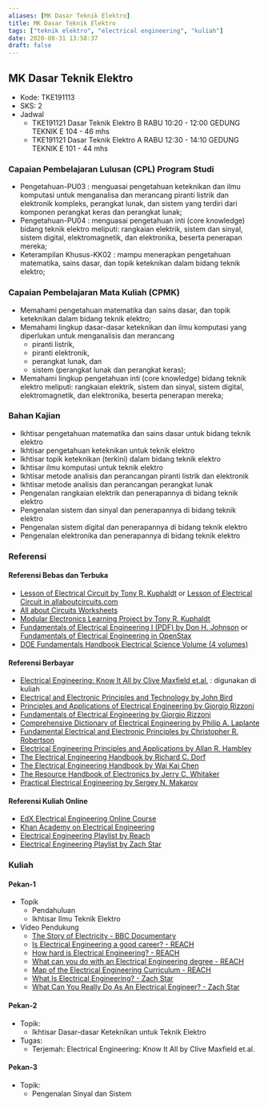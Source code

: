 ```yaml
---
aliases: [MK Dasar Teknik Elektro]
title: MK Dasar Teknik Elektro
tags: ["teknik elektro", "electrical engineering", "kuliah"]
date: 2020-08-31 13:58:37
draft: false
---
```


## MK Dasar Teknik Elektro

- Kode: TKE191113
- SKS: 2
- Jadwal
    - TKE191121 Dasar Teknik Elektro B RABU 10:20 - 12:00 GEDUNG TEKNIK E 104 - 46 mhs
    - TKE191121 Dasar Teknik Elektro A RABU 12:30 - 14:10 GEDUNG TEKNIK E 101 - 44 mhs

### Capaian Pembelajaran Lulusan (CPL) Program Studi

- Pengetahuan-PU03 : menguasai pengetahuan keteknikan dan ilmu komputasi untuk menganalisa dan merancang piranti listrik dan elektronik kompleks, perangkat lunak, dan sistem yang terdiri dari komponen perangkat keras dan perangkat lunak;
- Pengetahuan-PU04 : menguasai pengetahuan inti (core knowledge) bidang teknik elektro meliputi: rangkaian elektrik, sistem dan sinyal, sistem digital, elektromagnetik, dan elektronika, beserta penerapan mereka;
- Keterampilan Khusus-KK02 : mampu menerapkan pengetahuan matematika, sains dasar, dan topik keteknikan dalam bidang teknik elektro;

### Capaian Pembelajaran Mata Kuliah (CPMK)

- Memahami pengetahuan matematika dan sains dasar, dan topik keteknikan dalam bidang teknik elektro;
- Memahami lingkup dasar-dasar keteknikan dan ilmu komputasi yang diperlukan untuk menganalisis dan merancang
    - piranti listrik,
    - piranti elektronik,
    - perangkat lunak, dan
    - sistem (perangkat lunak dan perangkat keras);
- Memahami lingkup pengetahuan inti (core knowledge) bidang teknik elektro meliputi: rangkaian elektrik, sistem dan sinyal, sistem digital, elektromagnetik, dan elektronika, beserta penerapan mereka;

### Bahan Kajian

- Ikhtisar pengetahuan matematika dan sains dasar untuk bidang teknik elektro
- Ikhtisar pengetahuan keteknikan untuk teknik elektro
- Ikhtisar topik keteknikan (terkini) dalam bidang teknik elektro
- Ikhtisar ilmu komputasi untuk teknik elektro
- Ikhtisar metode analisis dan perancangan piranti listrik dan elektronik
- Ikhtisar metode analisis dan perancangan perangkat lunak
- Pengenalan rangkaian elektrik dan penerapannya di bidang teknik elektro
- Pengenalan sistem dan sinyal dan penerapannya di bidang teknik elektro
- Pengenalan sistem digital dan penerapannya di bidang teknik elektro
- Pengenalan elektronika dan penerapannya di bidang teknik elektro

### Referensi

#### Referensi Bebas dan Terbuka

- [Lesson of Electrical Circuit by Tony R. Kuphaldt](https://www.ibiblio.org/kuphaldt/electricCircuits/) or [Lesson of Electrical Circuit in allaboutcircuits.com](https://www.allaboutcircuits.com/textbook/)
- [All about Circuits Worksheets](https://www.allaboutcircuits.com/worksheets/)
- [Modular Electronics Learning Project by Tony R. Kuphaldt](https://ibiblio.org/kuphaldt/socratic/model/index.html)
- [Fundamentals of Electrical Engineering I (PDF) by Don H. Johnson](https://www.ece.rice.edu/~dhj/courses/elec241/col10040.pdf) or [Fundamentals of Electrical Engineering in OpenStax](https://cnx.org/contents/d442r0wh@9.72:g9deOnx5@19/Themes)
- [DOE Fundamentals Handbook Electrical Science Volume (4 volumes)](https://www.standards.doe.gov/standards-documents/1000/1011-bhdbk-1992-v1)

#### Referensi Berbayar

- [Electrical Engineering: Know It All by Clive Maxfield et.al.](https://www.google.com/books/edition/_/BYZT1U-YNQwC?hl=en) : digunakan di kuliah
- [Electrical and Electronic Principles and Technology by John Bird](https://books.google.com/books/about/Electrical_and_Electronic_Principles_and.html?id=3YUpZ_hNmmwC&redir_esc=y)
- [Principles and Applications of Electrical Engineering by Giorgio Rizzoni](https://highered.mheducation.com/sites/0072962984/information_center_view0/index.html)
- [Fundamentals of Electrical Engineering by Giorgio Rizzoni](https://highered.mheducation.com/sites/0073380377/index.html)
- [Comprehensive Dictionary of Electrical Engineering by Philip A. Laplante](https://www.google.com/books/edition/_/_UBzZ4coYMkC?hl=en)
- [Fundamental Electrical and Electronic Principles by Christopher R. Robertson](https://www.google.com/books/edition/Fundamental_Electrical_and_Electronic_Pr/x1tFNEASH48C?hl=en&gbpv=0)
- [Electrical Engineering Principles and Applications by Allan R. Hambley](https://www.google.com/books/edition/Electrical_Engineering/MtpIHCEVKacC?hl=en&gbpv=0)
- [The Electrical Engineering Handbook by Richard C. Dorf](https://www.google.com/books/edition/_/qP7HvuakLgEC?hl=en)
- [The Electrical Engineering Handbook by Wai Kai Chen](https://www.google.com/books/edition/_/qhHsSlazGrQC?hl=en)
- [The Resource Handbook of Electronics by Jerry C. Whitaker](https://www.google.com/books/edition/_/MUBZDwAAQBAJ?hl=en)
- [Practical Electrical Engineering by Sergey N. Makarov](https://books.google.com/books/about/Practical_Electrical_Engineering.html?id=xfCKDwAAQBAJ&redir_esc=y)

#### Referensi Kuliah Online

- [EdX Electrical Engineering Online Course](https://www.edx.org/learn/electrical-engineering)
- [Khan Academy on Electrical Engineering](https://www.khanacademy.org/science/electrical-engineering)
- [Electrical Engineering Playlist by Reach](https://www.youtube.com/watch?v=1zmlPU_wXaQ&list=PLsLmnMXzXl082peVyg2M9LQtqtnH7QHF5)
- [Electrical Engineering Playlist by Zach Star](https://www.youtube.com/watch?v=QQewdCJTcIU&list=PLi5WqFHu_OJMw17TlXTrxNWB3iDkxmEb2)

### Kuliah

#### Pekan-1

- Topik
    - Pendahuluan
    - Ikhtisar Ilmu Teknik Elektro
- Video Pendukung
    - [The Story of Electricity - BBC Documentary](https://www.youtube.com/watch?v=NUUeGianTKM)
    - [Is Electrical Engineering a good career? - REACH](https://www.youtube.com/watch?v=1zmlPU_wXaQ&list=PLsLmnMXzXl082peVyg2M9LQtqtnH7QHF5&index=1)
    - [How hard is Electrical Engineering? - REACH](https://www.youtube.com/watch?v=Q1zo5hF0jjQ&list=PLsLmnMXzXl082peVyg2M9LQtqtnH7QHF5&index=2)
    - [What can you do with an Electrical Engineering degree - REACH](https://www.youtube.com/watch?v=L5OSflBilXU&list=PLsLmnMXzXl082peVyg2M9LQtqtnH7QHF5&index=3)
    - [Map of the Electrical Engineering Curriculum - REACH](https://www.youtube.com/watch?v=89NJj1F_qmQ&list=PLsLmnMXzXl082peVyg2M9LQtqtnH7QHF5&index=10)
    - [What Is Electrical Engineering? - Zach Star](https://www.youtube.com/watch?v=QQewdCJTcIU&list=PLi5WqFHu_OJMw17TlXTrxNWB3iDkxmEb2&index=1)
    - [What Can You Really Do As An Electrical Engineer? - Zach Star](https://www.youtube.com/watch?v=M6oXZUtyCJ4&list=PLi5WqFHu_OJMw17TlXTrxNWB3iDkxmEb2&index=2)

#### Pekan-2

- Topik:
    - Ikhtisar Dasar-dasar Keteknikan untuk Teknik Elektro
- Tugas:
    - Terjemah: Electrical Engineering: Know It All by Clive Maxfield et.al.

#### Pekan-3

- Topik:
    - Pengenalan Sinyal dan Sistem
